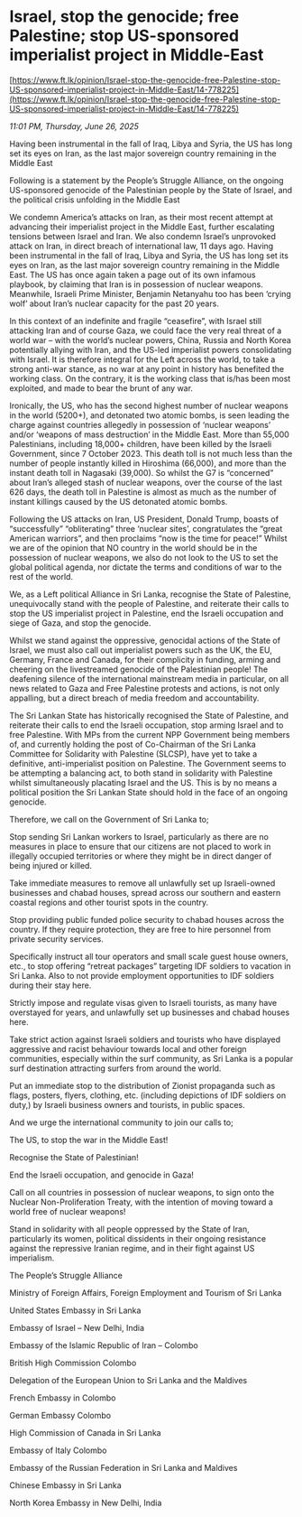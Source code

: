 # Israel, stop the genocide; free Palestine; stop US-sponsored imperialist project in Middle-East

[https://www.ft.lk/opinion/Israel-stop-the-genocide-free-Palestine-stop-US-sponsored-imperialist-project-in-Middle-East/14-778225](https://www.ft.lk/opinion/Israel-stop-the-genocide-free-Palestine-stop-US-sponsored-imperialist-project-in-Middle-East/14-778225)

*11:01 PM, Thursday, June 26, 2025*

Having been instrumental in the fall of Iraq, Libya and Syria, the US has long set its eyes on Iran, as the last major sovereign country remaining in the Middle East

Following is a statement by the People’s Struggle Alliance, on the ongoing US-sponsored genocide of the Palestinian people by the State of Israel, and the political crisis unfolding in the Middle East

We condemn America’s attacks on Iran, as their most recent attempt at advancing their imperialist project in the Middle East, further escalating tensions between Israel and Iran. We also condemn Israel’s unprovoked attack on Iran, in direct breach of international law, 11 days ago. Having been instrumental in the fall of Iraq, Libya and Syria, the US has long set its eyes on Iran, as the last major sovereign country remaining in the Middle East. The US has once again taken a page out of its own infamous playbook, by claiming that Iran is in possession of nuclear weapons. Meanwhile, Israeli Prime Minister, Benjamin Netanyahu too has been ‘crying wolf’ about Iran’s nuclear capacity for the past 20 years.

In this context of an indefinite and fragile “ceasefire”, with Israel still attacking Iran and of course Gaza, we could face the very real threat of a world war – with the world’s nuclear powers, China, Russia and North Korea potentially allying with Iran, and the US-led imperialist powers consolidating with Israel. It is therefore integral for the Left across the world, to take a strong anti-war stance, as no war at any point in history has benefited the working class. On the contrary, it is the working class that is/has been most exploited, and made to bear the brunt of any war.

Ironically, the US, who has the second highest number of nuclear weapons in the world (5200+), and detonated two atomic bombs, is seen leading the charge against countries allegedly in possession of ‘nuclear weapons’ and/or ‘weapons of mass destruction’ in the Middle East. More than 55,000 Palestinians, including 18,000+ children, have been killed by the Israeli Government, since 7 October 2023. This death toll is not much less than the number of people instantly killed in Hiroshima (66,000), and more than the instant death toll in Nagasaki (39,000). So whilst the G7 is “concerned” about Iran’s alleged stash of nuclear weapons, over the course of the last 626 days, the death toll in Palestine is almost as much as the number of instant killings caused by the US detonated atomic bombs.

Following the US attacks on Iran, US President, Donald Trump, boasts of “successfully” “obliterating” three ‘nuclear sites’, congratulates the “great American warriors”, and then proclaims “now is the time for peace!” Whilst we are of the opinion that NO country in the world should be in the possession of nuclear weapons, we also do not look to the US to set the global political agenda, nor dictate the terms and conditions of war to the rest of the world.

We, as a Left political Alliance in Sri Lanka, recognise the State of Palestine, unequivocally stand with the people of Palestine, and reiterate their calls to stop the US imperialist project in Palestine, end the Israeli occupation and siege of Gaza, and stop the genocide.

Whilst we stand against the oppressive, genocidal actions of the State of Israel, we must also call out imperialist powers such as the UK, the EU, Germany, France and Canada, for their complicity in funding, arming and cheering on the livestreamed genocide of the Palestinian people! The deafening silence of the international mainstream media in particular, on all news related to Gaza and Free Palestine protests and actions, is not only appalling, but a direct breach of media freedom and accountability.

The Sri Lankan State has historically recognised the State of Palestine, and reiterate their calls to end the Israeli occupation, stop arming Israel and to free Palestine. With MPs from the current NPP Government being members of, and currently holding the post of Co-Chairman of the Sri Lanka Committee for Solidarity with Palestine (SLCSP), have yet to take a definitive, anti-imperialist position on Palestine. The Government seems to be attempting a balancing act, to both stand in solidarity with Palestine whilst simultaneously placating Israel and the US. This is by no means a political position the Sri Lankan State should hold in the face of an ongoing genocide.

Therefore, we call on the Government of Sri Lanka to;

Stop sending Sri Lankan workers to Israel, particularly as there are no measures in place to ensure that our citizens are not placed to work in illegally occupied territories or where they might be in direct danger of being injured or killed.

Take immediate measures to remove all unlawfully set up Israeli-owned businesses and chabad houses, spread across our southern and eastern coastal regions and other tourist spots in the country.

Stop providing public funded police security to chabad houses across the country. If they require protection, they are free to hire personnel from private security services.

Specifically instruct all tour operators and small scale guest house owners, etc., to stop offering “retreat packages” targeting IDF soldiers to vacation in Sri Lanka. Also to not provide employment opportunities to IDF soldiers during their stay here.

Strictly impose and regulate visas given to Israeli tourists, as many have overstayed for years, and unlawfully set up businesses and chabad houses here.

Take strict action against Israeli soldiers and tourists who have displayed aggressive and racist behaviour towards local and other foreign communities, especially within the surf community, as Sri Lanka is a popular surf destination attracting surfers from around the world.

Put an immediate stop to the distribution of Zionist propaganda such as flags, posters, flyers, clothing, etc. (including depictions of IDF soldiers on duty,) by Israeli business owners and tourists, in public spaces.

And we urge the international community to join our calls to;

The US, to stop the war in the Middle East!

Recognise the State of Palestinian!

End the Israeli occupation, and genocide in Gaza!

Call on all countries in possession of nuclear weapons, to sign onto the Nuclear Non-Proliferation Treaty, with the intention of moving toward a world free of nuclear weapons!

Stand in solidarity with all people oppressed by the State of Iran, particularly its women, political dissidents in their ongoing resistance against the repressive Iranian regime, and in their fight against US imperialism.

The People’s Struggle Alliance

Ministry of Foreign Affairs, Foreign Employment and Tourism of Sri Lanka

United States Embassy in Sri Lanka

Embassy of Israel – New Delhi, India

Embassy of the Islamic Republic of Iran – Colombo

British High Commission Colombo

Delegation of the European Union to Sri Lanka and the Maldives

French Embassy in Colombo

German Embassy Colombo

High Commission of Canada in Sri Lanka

Embassy of Italy Colombo

Embassy of the Russian Federation in Sri Lanka and Maldives

Chinese Embassy in Sri Lanka

North Korea Embassy in New Delhi, India

